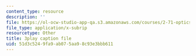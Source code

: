 ```yaml
---
content_type: resource
description: ''
file: https://ol-ocw-studio-app-qa.s3.amazonaws.com/courses/2-71-optics-spring-2009/51d3c5249fa9ab075aa98c93e3bbb611_X6cea7dAhBc.srt
file_type: application/x-subrip
resourcetype: Other
title: 3play caption file
uid: 51d3c524-9fa9-ab07-5aa9-8c93e3bbb611
---
```


